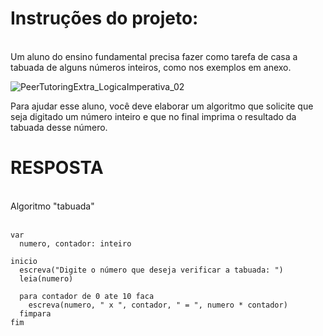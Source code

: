 # Instruções do projeto:
<br>
Um aluno do ensino fundamental precisa fazer como tarefa de casa a tabuada de alguns números inteiros, como nos exemplos em anexo.

![PeerTutoringExtra_LogicaImperativa_02](https://github.com/jedsonjhones/Softex-Backend/assets/39849707/0347e1b7-c2ba-4609-84df-b83969865dd0)

Para ajudar esse aluno, você deve elaborar um algoritmo que solicite que seja digitado um número inteiro e que no final imprima o resultado da tabuada desse número.

# RESPOSTA
<br>
Algoritmo "tabuada" <br>
<br>

    var
      numero, contador: inteiro

    inicio
      escreva("Digite o número que deseja verificar a tabuada: ")
      leia(numero)
   
      para contador de 0 ate 10 faca
        escreva(numero, " x ", contador, " = ", numero * contador)
      fimpara
    fim
